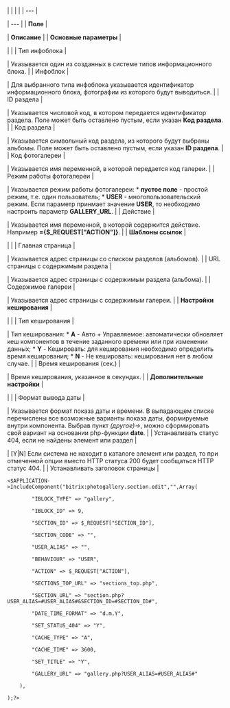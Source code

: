 |  |  |  |
| --- |

| --- |
| **Поле** |

| **Описание** |
| **Основные параметры** |

| |
| Тип инфоблока |

| Указывается один из созданных в системе типов информационного блока. |
| Инфоблок |

| Для выбранного типа инфоблока указывается идентификатор информационного блока, фотографии из которого будут выводиться. |
| ID раздела |

| Указывается числовой код, в котором передается идентификатор раздела. Поле может быть оставлено пустым, если указан **Код раздела**. |
| Код раздела |

| Указывается символьный код раздела, из которого будут выбраны альбомы. Поле может быть оставлено пустым, если указан **ID раздела**. |
| Код фотогалереи |

| Указывается имя переменной, в которой передается код галереи. |
| Режим работы фотогалереи |

| Указывается режим работы фотогалереи:  * **пустое поле** - простой режим, т.е. один пользователь; * **USER** - многопользовательский режим.  Если параметр принмает значение **USER**, то необходимо настроить параметр **GALLERY\_URL**. |
| Действие |

| Указывается имя переменной, в которой содержится действие. Например **={$\_REQUEST["ACTION"]}**. |
| **Шаблоны ссылок** |

| |
| Главная страница |

| Указывается адрес страницы со списком разделов (альбомов). |
| URL страницы с содержимым раздела |

| Указывается адрес страницы с содержимым раздела (альбома). |
| Содержимое галереи |

| Указывается адрес страницы с содержимым галереи. |
| **Настройки кеширования** |

| |
| Тип кеширования |

| Тип кеширования:  * **A** - Авто + Управляемое: автоматически обновляет кеш компонентов в течение заданного времени или при изменении данных; * **Y** - Кешировать: для кеширования необходимо определить время кеширования; * **N** - Не кешировать: кеширования нет в любом случае. |
| Время кеширования (сек.) |

| Время кеширования, указанное в секундах. |
| **Дополнительные настройки** |

| |
| Формат вывода даты |

| Указывается формат показа даты и времени. В выпадающем списке перечислены все возможные варианты показа даты, формируемые внутри компонента. Выбрав пункт *(другое)->*, можно сформировать свой вариант на основании php-функции **date**. |
| Устанавливать статус 404, если не найдены элемент или раздел |

| [Y|N] Если система не находит в каталоге элемент или раздел, то при отмеченной опции вместо HTTP статуса 200 будет сообщаться HTTP статус 404. |
| Устанавливать заголовок страницы |

```
<$APPLICATION->IncludeComponent("bitrix:photogallery.section.edit","",Array(

		"IBLOCK_TYPE" => "gallery",

		"IBLOCK_ID" => 9,

		"SECTION_ID" => $_REQUEST["SECTION_ID"],

		"SECTION_CODE" => "",

		"USER_ALIAS" => "",

		"BEHAVIOUR" => "USER",

		"ACTION" => $_REQUEST["ACTION"],

		"SECTIONS_TOP_URL" => "sections_top.php",

		"SECTION_URL" => "section.php?USER_ALIAS=#USER_ALIAS#&SECTION_ID=#SECTION_ID#",

		"DATE_TIME_FORMAT" => "d.m.Y",

		"SET_STATUS_404" => "Y",

		"CACHE_TYPE" => "A",

		"CACHE_TIME" => 3600,

		"SET_TITLE" => "Y",

		"GALLERY_URL" => "gallery.php?USER_ALIAS=#USER_ALIAS#"

	),

);?>
```